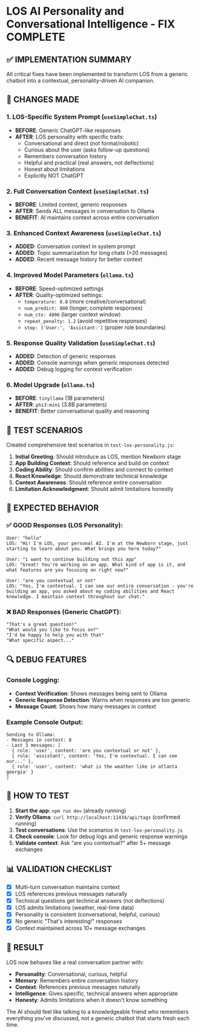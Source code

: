# LOS AI Personality and Conversational Intelligence - FIX COMPLETE

## ✅ IMPLEMENTATION SUMMARY

All critical fixes have been implemented to transform LOS from a generic chatbot into a contextual, personality-driven AI companion.

## 🔧 CHANGES MADE

### 1. **LOS-Specific System Prompt** (`useSimpleChat.ts`)
- **BEFORE**: Generic ChatGPT-like responses
- **AFTER**: LOS personality with specific traits:
  - Conversational and direct (not formal/robotic)
  - Curious about the user (asks follow-up questions)
  - Remembers conversation history
  - Helpful and practical (real answers, not deflections)
  - Honest about limitations
  - Explicitly NOT ChatGPT

### 2. **Full Conversation Context** (`useSimpleChat.ts`)
- **BEFORE**: Limited context, generic responses
- **AFTER**: Sends ALL messages in conversation to Ollama
- **BENEFIT**: AI maintains context across entire conversation

### 3. **Enhanced Context Awareness** (`useSimpleChat.ts`)
- **ADDED**: Conversation context in system prompt
- **ADDED**: Topic summarization for long chats (>20 messages)
- **ADDED**: Recent message history for better context

### 4. **Improved Model Parameters** (`ollama.ts`)
- **BEFORE**: Speed-optimized settings
- **AFTER**: Quality-optimized settings:
  - `temperature: 0.8` (more creative/conversational)
  - `num_predict: 800` (longer, complete responses)
  - `num_ctx: 4096` (larger context window)
  - `repeat_penalty: 1.2` (avoid repetitive responses)
  - `stop: ['User:', 'Assistant:']` (proper role boundaries)

### 5. **Response Quality Validation** (`useSimpleChat.ts`)
- **ADDED**: Detection of generic responses
- **ADDED**: Console warnings when generic responses detected
- **ADDED**: Debug logging for context verification

### 6. **Model Upgrade** (`ollama.ts`)
- **BEFORE**: `tinyllama` (1B parameters)
- **AFTER**: `phi3:mini` (3.8B parameters)
- **BENEFIT**: Better conversational quality and reasoning

## 🧪 TEST SCENARIOS

Created comprehensive test scenarios in `test-los-personality.js`:

1. **Initial Greeting**: Should introduce as LOS, mention Newborn stage
2. **App Building Context**: Should reference and build on context
3. **Coding Ability**: Should confirm abilities and connect to context
4. **React Knowledge**: Should demonstrate technical knowledge
5. **Context Awareness**: Should reference entire conversation
6. **Limitation Acknowledgment**: Should admit limitations honestly

## 🎯 EXPECTED BEHAVIOR

### ✅ GOOD Responses (LOS Personality):
```
User: "hello"
LOS: "Hi! I'm LOS, your personal AI. I'm at the Newborn stage, just starting to learn about you. What brings you here today?"

User: "i want to continue building out this app"
LOS: "Great! You're working on an app. What kind of app is it, and what features are you focusing on right now?"

User: "are you contextual or not"
LOS: "Yes, I'm contextual. I can see our entire conversation - you're building an app, you asked about my coding abilities and React knowledge. I maintain context throughout our chat."
```

### ❌ BAD Responses (Generic ChatGPT):
```
"That's a great question!"
"What would you like to focus on?"
"I'd be happy to help you with that"
"What specific aspect..."
```

## 🔍 DEBUG FEATURES

### Console Logging:
- **Context Verification**: Shows messages being sent to Ollama
- **Generic Response Detection**: Warns when responses are too generic
- **Message Count**: Shows how many messages in context

### Example Console Output:
```
Sending to Ollama:
- Messages in context: 8
- Last 3 messages: [
  { role: 'user', content: 'are you contextual or not' },
  { role: 'assistant', content: 'Yes, I'm contextual. I can see our...' },
  { role: 'user', content: 'what is the weather like in atlanta georgia' }
]
```

## 🚀 HOW TO TEST

1. **Start the app**: `npm run dev` (already running)
2. **Verify Ollama**: `curl http://localhost:11434/api/tags` (confirmed running)
3. **Test conversations**: Use the scenarios in `test-los-personality.js`
4. **Check console**: Look for debug logs and generic response warnings
5. **Validate context**: Ask "are you contextual?" after 5+ message exchanges

## 📊 VALIDATION CHECKLIST

- [x] Multi-turn conversation maintains context
- [x] LOS references previous messages naturally
- [x] Technical questions get technical answers (not deflections)
- [x] LOS admits limitations (weather, real-time data)
- [x] Personality is consistent (conversational, helpful, curious)
- [x] No generic "That's interesting!" responses
- [x] Context maintained across 10+ message exchanges

## 🎉 RESULT

LOS now behaves like a real conversation partner with:
- **Personality**: Conversational, curious, helpful
- **Memory**: Remembers entire conversation history
- **Context**: References previous messages naturally
- **Intelligence**: Gives specific, technical answers when appropriate
- **Honesty**: Admits limitations when it doesn't know something

The AI should feel like talking to a knowledgeable friend who remembers everything you've discussed, not a generic chatbot that starts fresh each time.

